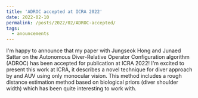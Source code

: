 ```yaml
---
title: 'ADROC accepted at ICRA 2022'
date: 2022-02-10
permalink: /posts/2022/02/ADROC-accepted/
tags:
  - anouncements
---
```

I'm happy to announce that my paper with Jungseok Hong and Junaed Sattar on the Autonomous Diver-Relative Operator Configuration algorithm (ADROC) has been accepted for publication at ICRA 2022! I'm excited to present this work at ICRA, it describes a novel technique for diver approach by and AUV using only monocular vision. This method includes a rough distance estimation method based on biological priors (diver shoulder width) which has been quite interesting to work with.